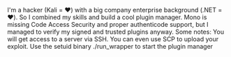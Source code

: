 I'm a hacker (Kali = ❤️) with a big company enterprise background (.NET = ❤️). So I combined my skills and build a cool plugin manager.
Mono is missing Code Access Security and proper authenticode support, but I managed to verify my signed and trusted plugins anyway.
Some notes:
You will get access to a server via SSH. You can even use SCP to upload your exploit.
Use the setuid binary ./run_wrapper to start the plugin manager
